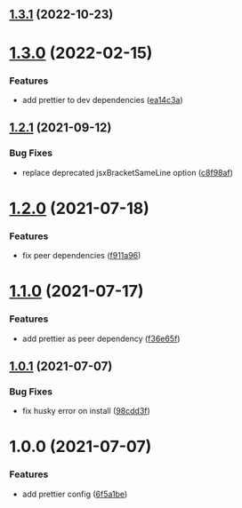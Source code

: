 ## [1.3.1](https://github.com/dryauk/prettier-config/compare/v1.3.0...v1.3.1) (2022-10-23)

# [1.3.0](https://github.com/dryauk/prettier-config/compare/v1.2.1...v1.3.0) (2022-02-15)


### Features

* add prettier to dev dependencies ([ea14c3a](https://github.com/dryauk/prettier-config/commit/ea14c3a1ac57f9d9fa544a0879dae88669a9797e))

## [1.2.1](https://github.com/dryauk/prettier-config/compare/v1.2.0...v1.2.1) (2021-09-12)


### Bug Fixes

* replace deprecated jsxBracketSameLine option ([c8f98af](https://github.com/dryauk/prettier-config/commit/c8f98afbf923caa0ce309a588cb1c293a8540a5a))

# [1.2.0](https://github.com/dryauk/prettier-config/compare/v1.1.0...v1.2.0) (2021-07-18)


### Features

* fix peer dependencies ([f911a96](https://github.com/dryauk/prettier-config/commit/f911a96dc0fff02702e4c2dd8d6e545c624cb5b7))

# [1.1.0](https://github.com/dryauk/prettier-config/compare/v1.0.1...v1.1.0) (2021-07-17)


### Features

* add prettier as peer dependency ([f36e65f](https://github.com/dryauk/prettier-config/commit/f36e65f89060ea0ae4006c430103a89aec1d9c20))

## [1.0.1](https://github.com/dryauk/prettier-config/compare/v1.0.0...v1.0.1) (2021-07-07)


### Bug Fixes

* fix husky error on install ([98cdd3f](https://github.com/dryauk/prettier-config/commit/98cdd3fa0952ff237a8b92d00f2efed42fb920cc))

# 1.0.0 (2021-07-07)


### Features

* add prettier config ([6f5a1be](https://github.com/dryauk/prettier-config/commit/6f5a1be87ff0f157db864c2b3969182fc667a391))
